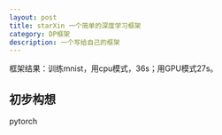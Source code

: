 ```yaml
---
layout: post
title: starXin 一个简单的深度学习框架
category: DP框架
description: 一个写给自己的框架
---
```


框架结果：训练mnist，用cpu模式，36s；用GPU模式27s。

## 初步构想
pytorch
